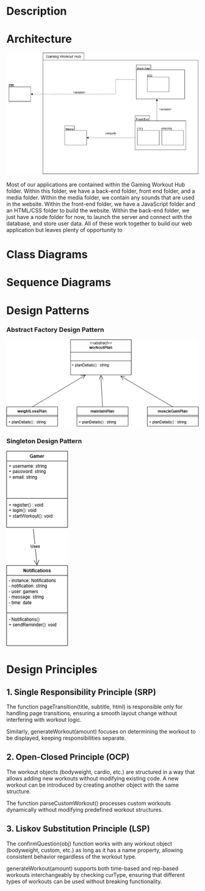 # Description

# Architecture

![Architecture](D-5-Pictures/architecture.png)

Most of our applications are contained within the Gaming Workout Hub folder. Within this folder, we have a back-end folder, front end folder, and a media folder. Within the media folder, we contain any sounds that are used in the website. Within the front-end folder, we have a JavaScript folder and an HTML/CSS folder to build the website. Within the back-end folder, we just have a node folder for now, to launch the server and connect with the database, and store user data. All of these work together to build our web application but leaves plenty of opportunity to 

# Class Diagrams

# Sequence Diagrams

# Design Patterns
### Abstract Factory Design Pattern
![DesignPatterns](D-5-Pictures/design1.png)
### Singleton Design Pattern
![DesignPatterns](D-5-Pictures/design2.png)

# Design Principles

## 1. Single Responsibility Principle (SRP)

The function pageTransition(title, subtitle, html) is responsible only for handling page transitions, ensuring a smooth layout change without interfering with workout logic.

Similarly, generateWorkout(amount) focuses on determining the workout to be displayed, keeping responsibilities separate.

## 2. Open-Closed Principle (OCP)

The workout objects (bodyweight, cardio, etc.) are structured in a way that allows adding new workouts without modifying existing code. A new workout can be introduced by creating another object with the same structure.

The function parseCustomWorkout() processes custom workouts dynamically without modifying predefined workout structures.

## 3. Liskov Substitution Principle (LSP)

The confirmQuestion(obj) function works with any workout object (bodyweight, custom, etc.) as long as it has a name property, allowing consistent behavior regardless of the workout type.

generateWorkout(amount) supports both time-based and rep-based workouts interchangeably by checking curType, ensuring that different types of workouts can be used without breaking functionality.


